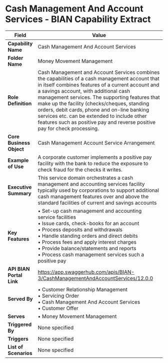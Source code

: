 # Cash Management And Account Services - BIAN Capability Extract

| Field | Value |
|-------|-------|
| **Capability Name** | Cash Management And Account Services |
| **Folder Name** | Money Movement Management |
| **Role Definition** | Cash Management and Account Services combines the capabilities of a cash management account that in itself combines features of a current account and a savings account, with additional cash management services. The supporting features that make up the facility (checks/cheques, standing orders, debit cards, phone and on-line banking services etc. can be extended to include other features such as positive pay and reverse positive pay for check processing. |
| **Core Business Object** | Cash Management Account Service Arrangement |
| **Example of Use** | A corporate customer implements a positive pay facility with the bank to reduce the exposure to check fraud for the checks it writes. |
| **Executive Summary** | This service domain orchestrates a cash management and accounting services facility typically used by corporations to support additional cash management features over and above the standard facilities of current and savings accounts |
| **Key Features** | • Set-up cash management and accounting service facilities<br>• Issue cards, check-books for an account<br>• Process deposits and withdrawals<br>• Handle standing orders and direct debits<br>• Process fees and apply interest charges<br>• Provide balance/statements and reports<br>• Process cash management services such a positive pay |
| **API BIAN Portal Link** | https://app.swaggerhub.com/apis/BIAN-3/CashManagementAndAccountServices/12.0.0 |
| **Served By** | • Customer Relationship Management<br>• Servicing Order<br>• Cash Management And Account Services<br>• Customer Offer |
| **Serves** | • Money Movement Management |
| **Triggered By** | None specified |
| **Triggers** | None specified |
| **List of Scenarios** | None specified |